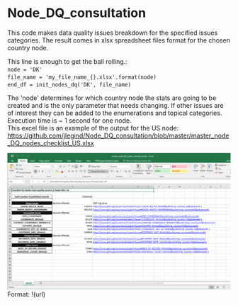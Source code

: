 # Node_DQ_consultation

This code makes data quality issues breakdown for the specified issues categories. The result comes in xlsx spreadsheet files format for the chosen country node.

This line is enough to get the ball rolling.:  
`node = 'DK'  `  
`file_name = 'my_file_name_{}.xlsx'.format(node)`  
`end_df = init_nodes_dq('DK', file_name)`  

The 'node' determines for which country node the stats are going to be created and is the only parameter that needs changing.
If other issues are of interest they can be added to the enumerations and topical categories.  
Execution time is ~ 1 second for one node.  
This excel file is an example of the output for the US node: https://github.com/jlegind/Node_DQ_consultation/blob/master/master_node_DQ_nodes_checklist_US.xlsx

![sample image](https://github.com/jlegind/Node_DQ_consultation/blob/master/Consultation_sample_sheet_US.png)  
Format: !(url)
